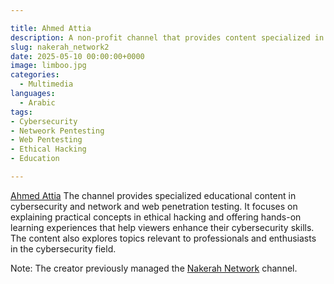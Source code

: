 ```yaml
---

title: Ahmed Attia
description: A non-profit channel that provides content specialized in cybersecurity and network and web penetration testing, useful for those interested in the field of cybersecurity.
slug: nakerah_network2
date: 2025-05-10 00:00:00+0000
image: limboo.jpg
categories:
  - Multimedia
languages:
  - Arabic
tags:
- Cybersecurity
- Netweork Pentesting
- Web Pentesting
- Ethical Hacking
- Education

---
```


[Ahmed Attia](https://www.youtube.com/@Limbo0x01) The channel provides specialized educational content in cybersecurity and network and web penetration testing. It focuses on explaining practical concepts in ethical hacking and offering hands-on learning experiences that help viewers enhance their cybersecurity skills. The content also explores topics relevant to professionals and enthusiasts in the cybersecurity field.

Note: The creator previously managed the [Nakerah Network](https://www.youtube.com/@NakerahNetwork) channel.
